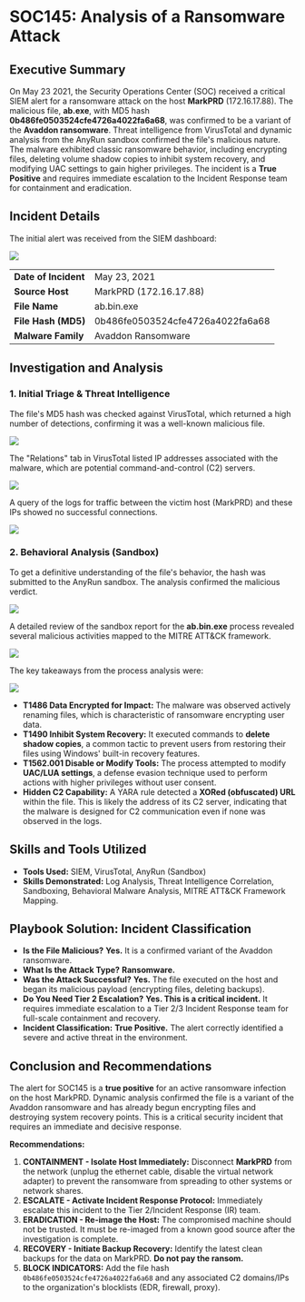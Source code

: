 # SOC145: Analysis of a Ransomware Attack

## Executive Summary

On May 23 2021, the Security Operations Center (SOC) received a critical SIEM alert for a ransomware attack on the host **MarkPRD** (172.16.17.88). The malicious file, **ab.exe**, with MD5 hash **0b486fe0503524cfe4726a4022fa6a68**, was confirmed to be a variant of the **Avaddon ransomware**. Threat intelligence from VirusTotal and dynamic analysis from the AnyRun sandbox confirmed the file's malicious nature. The malware exhibited classic ransomware behavior, including encrypting files, deleting volume shadow copies to inhibit system recovery, and modifying UAC settings to gain higher privileges. The incident is a **True Positive** and requires immediate escalation to the Incident Response team for containment and eradication.

## Incident Details

The initial alert was received from the SIEM dashboard:

![](https://miro.medium.com/v2/resize:fit:700/1*WpAe_lKa_-vnG7VUiNNrUQ.png)

| | |
| :--- | :--- |
| **Date of Incident** | May 23, 2021 |
| **Source Host** | MarkPRD (172.16.17.88) |
| **File Name** | ab.bin.exe |
| **File Hash (MD5)** | 0b486fe0503524cfe4726a4022fa6a68 |
| **Malware Family** | Avaddon Ransomware |

## Investigation and Analysis

### 1. Initial Triage & Threat Intelligence

The file's MD5 hash was checked against VirusTotal, which returned a high number of detections, confirming it was a well-known malicious file.

![](https://miro.medium.com/v2/resize:fit:700/1*rJrTNSBVa_KWmhTO-iDaPA.png)

The "Relations" tab in VirusTotal listed IP addresses associated with the malware, which are potential command-and-control (C2) servers.

![](https://miro.medium.com/v2/resize:fit:700/1*Nron-NwKqZ_4avx_7NHavg.png)

A query of the logs for traffic between the victim host (MarkPRD) and these IPs showed no successful connections.

![](https://miro.medium.com/v2/resize:fit:700/1*L0_FNgQYUXD_a4pj3kETqA.png)

### 2. Behavioral Analysis (Sandbox)

To get a definitive understanding of the file's behavior, the hash was submitted to the AnyRun sandbox. The analysis confirmed the malicious verdict.

![](https://miro.medium.com/v2/resize:fit:700/1*F-RwCJC79LkfafN0n59GEA.png)

A detailed review of the sandbox report for the **ab.bin.exe** process revealed several malicious activities mapped to the MITRE ATT&CK framework.

![](https://miro.medium.com/v2/resize:fit:700/1*4hNGEiAEoEw8B_7BZ89XaA.png)

The key takeaways from the process analysis were:

![](https://miro.medium.com/v2/resize:fit:607/1*UiF9_qJlUSNK7q1pDBKsuw.png)

*   **T1486 Data Encrypted for Impact:** The malware was observed actively renaming files, which is characteristic of ransomware encrypting user data.
*   **T1490 Inhibit System Recovery:** It executed commands to **delete shadow copies**, a common tactic to prevent users from restoring their files using Windows' built-in recovery features.
*   **T1562.001 Disable or Modify Tools:** The process attempted to modify **UAC/LUA settings**, a defense evasion technique used to perform actions with higher privileges without user consent.
*   **Hidden C2 Capability:** A YARA rule detected a **XORed (obfuscated) URL** within the file. This is likely the address of its C2 server, indicating that the malware is designed for C2 communication even if none was observed in the logs.

## Skills and Tools Utilized

*   **Tools Used:** SIEM, VirusTotal, AnyRun (Sandbox)
*   **Skills Demonstrated:** Log Analysis, Threat Intelligence Correlation, Sandboxing, Behavioral Malware Analysis, MITRE ATT&CK Framework Mapping.

## Playbook Solution: Incident Classification

*   **Is the File Malicious?** **Yes.** It is a confirmed variant of the Avaddon ransomware.
*   **What Is the Attack Type?** **Ransomware.**
*   **Was the Attack Successful?** **Yes.** The file executed on the host and began its malicious payload (encrypting files, deleting backups).
*   **Do You Need Tier 2 Escalation?** **Yes. This is a critical incident.** It requires immediate escalation to a Tier 2/3 Incident Response team for full-scale containment and recovery.
*   **Incident Classification:** **True Positive.** The alert correctly identified a severe and active threat in the environment.

## Conclusion and Recommendations

The alert for SOC145 is a **true positive** for an active ransomware infection on the host MarkPRD. Dynamic analysis confirmed the file is a variant of the Avaddon ransomware and has already begun encrypting files and destroying system recovery points. This is a critical security incident that requires an immediate and decisive response.

**Recommendations:**

1.  **CONTAINMENT - Isolate Host Immediately:** Disconnect **MarkPRD** from the network (unplug the ethernet cable, disable the virtual network adapter) to prevent the ransomware from spreading to other systems or network shares.
2.  **ESCALATE - Activate Incident Response Protocol:** Immediately escalate this incident to the Tier 2/Incident Response (IR) team.
3.  **ERADICATION - Re-image the Host:** The compromised machine should not be trusted. It must be re-imaged from a known good source after the investigation is complete.
4.  **RECOVERY - Initiate Backup Recovery:** Identify the latest clean backups for the data on MarkPRD. **Do not pay the ransom.**
5.  **BLOCK INDICATORS:** Add the file hash `0b486fe0503524cfe4726a4022fa6a68` and any associated C2 domains/IPs to the organization's blocklists (EDR, firewall, proxy).
